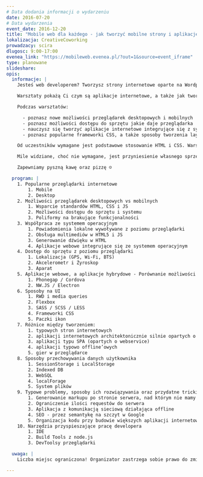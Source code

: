 ```yaml
---
# Data dodania informacji o wydarzeniu
date: 2016-07-20
# Data wydarzenia
event_date: 2016-12-20
title: "Mobile web dla każdego - jak tworzyć mobilne strony i aplikacje działające w przeglądarce"
lokalizacja: CreativeCoworking
prowadzacy: scira
dlugosc: 9:00-17:00
evenea_link: "https://mobileweb.evenea.pl/?out=1&source=event_iframe"
type: planowane
slideshare:
opis:
  informacje: |
    Jesteś web developerem? Tworzysz strony internetowe oparte na Wordpressie? Może pora na coś nowego? Czy odważysz się wejść do świata front-endu na dobre i back-end zaczniesz traktować jako zło konieczne? A może potrzebujesz uaktualnienia swojej wiedzy z możliwości HTMLa, którego uczyłeś się gdy layouty tworzyło się z tabelek?

    Warsztaty pokażą Ci czym są aplikacje internetowe, a także jak tworzyć nowoczesne strony www dostosowane do urządzeń mobilnych oraz co tak naprawdę można zrobić w przeglądarce mobilnej. Warsztaty składać się będą w przeważającej części z zadań praktycznych, aby każdy uczestnik mógł przetestować nowe funkcjonalności HTMLa na laptopie, tablecie czy telefonie.

    Podczas warsztatów:

      - poznasz nowe możliwości przeglądarek desktopowych i mobilnych
      - poznasz możliwości dostępu do sprzętu jakie daje przeglądarka
      - nauczysz się tworzyć aplikacje internetowe integrujące się z systemem Android
      - poznasz popularne frameworki CSS, a także sposoby tworzenia layoutów dzięki SCSS

    Od uczestników wymagane jest podstawowe stosowanie HTML i CSS. Warsztaty skierowane są dla osób które chciałyby poznać nowe możliwości przeglądarek zarówno desktopowych jak i mobilnych. Uczestnicy w trakcie zajęć korzystają z własnego sprzętu (do wygodnego korzystania z HTMLa i CSSa wystarczy właściwie każdy komputer z systemem Windows, OSX lub Linux - wymagane GUI :)

    Mile widziane, choć nie wymagane, jest przyniesienie własnego sprzętu mobilnego (telefon / tablet) na którym będzie można testować tworzone layouty – alternatywą jest użycie WebDeveloper tools z Chrome, ale wiąże się to z pewnymi ograniczeniami.

    Zapewniamy pyszną kawę oraz pizzę ☺

  program: |
    1. Popularne przeglądarki internetowe
        1. Mobile
        2. Desktop
    2. Możliwości przeglądarek desktopowych vs mobilnych
        1. Wsparcie standardów HTML, CSS i JS
        2. Możliwości dostępu do sprzętu i systemu
        3. Poliformy na brakujące funkcjonalności
    3. Współpraca ze systemem operacyjnym
        1. Powiadomienia lokalne wywoływane z poziomu przeglądarki
        2. Obsługa multimediów w HTML5 i JS
        3. Generowanie dźwięku w HTML
        4. Aplikacje webowe integrujące się ze systemem operacyjnym
    4. Dostęp do sprzętu z poziomu przeglądarki
        1. Lokalizacja (GPS, Wi-Fi, BTS)
        2. Akcelerometr i Żyroskop
        3. Aparat
    5. Aplikacje webowe, a aplikacje hybrydowe - Porównanie możliwości “zwykłej” i “uzbrojonej” przeglądarki na przykładach:
        1. Phonegap / Cordova
        2. NW.JS / Electron
    6. Sposoby na UI
        1. RWD i media queries
        2. Flexbox
        3. SASS / SCSS / LESS
        4. Frameworki CSS
        5. Paczki ikon
    7. Różnice między tworzeniem:
        1. typowych stron internetowych
        2. aplikacji internetowych architektonicznie silnie opartych o back-end
        3. aplikacji typu SPA (opartych o webservice)
        4. aplikacji typowo offline’owych
        5. gier w przeglądarce
    8. Sposoby przechowywania danych użytkownika
        1. SessionStorage i LocalStorage
        2. Indexed DB
        3. WebSQL
        4. localForage
        5. System plików
    9. Typowe problemy, sposoby ich rozwiązywania oraz przydatne tricki i dobre praktyki
        1. Generowanie markupu po stronie serwera, nad którym nie mamy kontroli
        2. Ograniczenie ilości requestów do serwera
        3. Aplikacja z komunikacją sieciową działająca offline
        4. SEO - przez semantykę na szczyt w Google
        5. Organizacja kodu przy budowie większych aplikacji internetowych
    10. Narzędzia przyspieszające pracę developera
        1. IDE
        2. Build Tools z node.js
        3. DevToolsy przeglądarki

  uwaga: |
    Liczba miejsc ograniczona! Organizator zastrzega sobie prawo do zmiany lokalizacji wydarzenia oraz jego odwołania w przypadku niezgłoszenia się minimalnej liczby uczestników.

---
```

